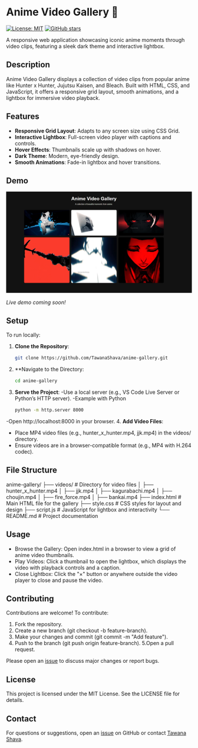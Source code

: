 # Anime Video Gallery 🎥

[![License: MIT](https://img.shields.io/badge/License-MIT-yellow.svg)](https://opensource.org/licenses/MIT)
[![GitHub stars](https://img.shields.io/github/stars/TawanaShava/anime-gallery)](https://github.com/TawanaShava/anime-gallery/stargazers)

A responsive web application showcasing iconic anime moments through video clips, featuring a sleek dark theme and interactive lightbox.

## Description

Anime Video Gallery displays a collection of video clips from popular anime like Hunter x Hunter, Jujutsu Kaisen, and Bleach. Built with HTML, CSS, and JavaScript, it offers a responsive grid layout, smooth animations, and a lightbox for immersive video playback.

## Features

- **Responsive Grid Layout**: Adapts to any screen size using CSS Grid.
- **Interactive Lightbox**: Full-screen video player with captions and controls.
- **Hover Effects**: Thumbnails scale up with shadows on hover.
- **Dark Theme**: Modern, eye-friendly design.
- **Smooth Animations**: Fade-in lightbox and hover transitions.

## Demo

![Gallery Screenshot](./screenshots/gallery-grid.png)

*Live demo coming soon!*

## Setup

To run locally:

1. **Clone the Repository**:
   ```bash
   git clone https://github.com/TawanaShava/anime-gallery.git
2. **Navigate to the Directory:
   ```bash
   cd anime-gallery
3. **Serve the Project**:
   -Use a local server (e.g., VS Code Live Server or Python’s HTTP server).
   -Example with Python
   ```bash
   python -m http.server 8000
  -Open http://localhost:8000 in your browser.
4. **Add Video Files**:
 - Place MP4 video files (e.g., hunter_x_hunter.mp4, jjk.mp4) in the videos/ directory.
 - Ensure videos are in a browser-compatible format (e.g., MP4 with H.264 codec).

## File Structure

anime-gallery/
├── videos/                 # Directory for video files
│   ├── hunter_x_hunter.mp4
│   ├── jjk.mp4
│   ├── kagurabachi.mp4
│   ├── choujin.mp4
│   ├── fire_force.mp4
│   ├── bankai.mp4
├── index.html             # Main HTML file for the gallery
├── style.css              # CSS styles for layout and design
├── script.js              # JavaScript for lightbox and interactivity
└── README.md              # Project documentation

## Usage

- Browse the Gallery: Open index.html in a browser to view a grid of anime video thumbnails.
- Play Videos: Click a thumbnail to open the lightbox, which displays the video with playback controls and a caption.
- Close Lightbox: Click the "×" button or anywhere outside the video player to close and pause the video.

## Contributing

Contributions are welcome! To contribute:

1. Fork the repository.
2. Create a new branch (git checkout -b feature-branch).
3. Make your changes and commit (git commit -m "Add feature").
4. Push to the branch (git push origin feature-branch).
5.Open a pull request.

Please open an [issue](https://github.com/TawanaShava/anime-gallery/issues) to discuss major changes or report bugs.

## License

This project is licensed under the MIT License. See the LICENSE file for details.

## Contact

For questions or suggestions, open an [issue](https://github.com/TawanaShava/anime-gallery/issues) on GitHub or contact [Tawana Shava](https://github.com/TawanaShava).
